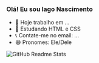 ### Olá! Eu sou Iago Nascimento

- 🔭 Hoje trabalho em ...
- 🌱 Estudando HTML e CSS
- 📞 Contate-me no email: ...
- 😄 Pronomes: Ele/Dele

![GitHub Readme Stats](https://github-readme-stats.vercel.app/api?username=iagonascimento2005&show_icons=true&theme=radical)

